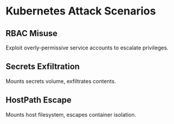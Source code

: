 # Kubernetes Attack Scenarios

## RBAC Misuse
Exploit overly-permissive service accounts to escalate privileges.

## Secrets Exfiltration
Mounts secrets volume, exfiltrates contents.

## HostPath Escape
Mounts host filesystem, escapes container isolation.
